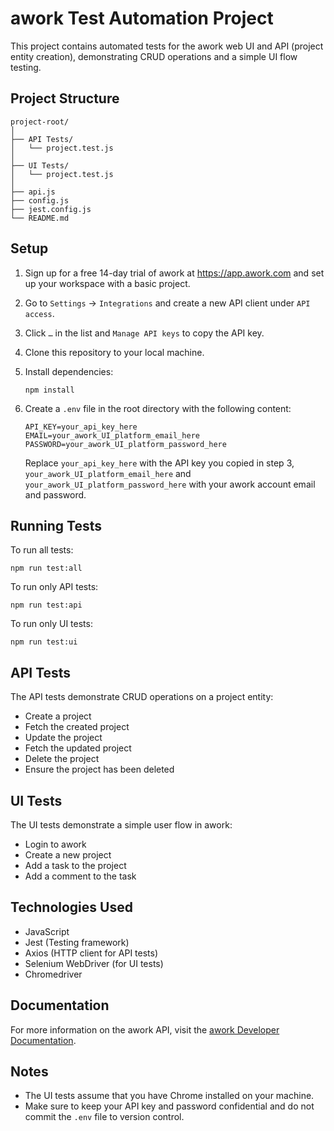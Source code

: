 # awork Test Automation Project

This project contains automated tests for the awork web UI and API (project entity creation), demonstrating CRUD operations and a simple UI flow testing.

## Project Structure

```
project-root/
│
├── API Tests/
│   └── project.test.js
│
├── UI Tests/
│   └── project.test.js
│
├── api.js
├── config.js
├── jest.config.js
└── README.md
```

## Setup

1. Sign up for a free 14-day trial of awork at https://app.awork.com and set up your workspace with a basic project.
2. Go to `Settings` → `Integrations` and create a new API client under `API access`.
3. Click `…` in the list and `Manage API keys` to copy the API key.
4. Clone this repository to your local machine.
5. Install dependencies:

   ```
   npm install
   ```

6. Create a `.env` file in the root directory with the following content:

   ```
   API_KEY=your_api_key_here
   EMAIL=your_awork_UI_platform_email_here
   PASSWORD=your_awork_UI_platform_password_here
   ```

   Replace `your_api_key_here` with the API key you copied in step 3, `your_awork_UI_platform_email_here` and `your_awork_UI_platform_password_here` with your awork account email and password.

## Running Tests

To run all tests:

```
npm run test:all
```

To run only API tests:

```
npm run test:api
```

To run only UI tests:

```
npm run test:ui
```

## API Tests

The API tests demonstrate CRUD operations on a project entity:

- Create a project
- Fetch the created project
- Update the project
- Fetch the updated project
- Delete the project
- Ensure the project has been deleted

## UI Tests

The UI tests demonstrate a simple user flow in awork:

- Login to awork
- Create a new project
- Add a task to the project
- Add a comment to the task

## Technologies Used

- JavaScript
- Jest (Testing framework)
- Axios (HTTP client for API tests)
- Selenium WebDriver (for UI tests)
- Chromedriver

## Documentation

For more information on the awork API, visit the [awork Developer Documentation](https://developers.awork.com/).

## Notes

- The UI tests assume that you have Chrome installed on your machine.
- Make sure to keep your API key and password confidential and do not commit the `.env` file to version control.

